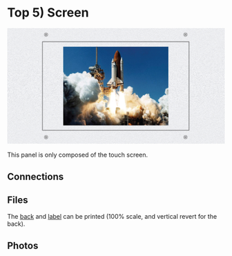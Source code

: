 # Top 5) Screen 

![panel](T5-design.jpg)

This panel is only composed of the touch screen.

## Connections



## Files
The [back](T5-back.pdf) and [label](T5-label.pdf) can be printed (100% scale, and vertical revert for the back).


## Photos

